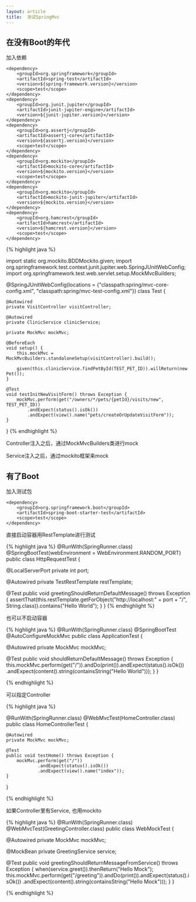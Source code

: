 ```yaml
---
layout: article
title:  测试SpringMvc
---
```


## 在没有Boot的年代

加入依赖

```
<dependency>
    <groupId>org.springframework</groupId>
    <artifactId>spring-test</artifactId>
    <version>${spring-framework.version}</version>
    <scope>test</scope>
</dependency>
<dependency>
    <groupId>org.junit.jupiter</groupId>
    <artifactId>junit-jupiter-engine</artifactId>
    <version>${junit-jupiter.version}</version>
</dependency>
<dependency>
    <groupId>org.assertj</groupId>
    <artifactId>assertj-core</artifactId>
    <version>${assertj.version}</version>
    <scope>test</scope>
</dependency>
<dependency>
    <groupId>org.mockito</groupId>
    <artifactId>mockito-core</artifactId>
    <version>${mockito.version}</version>
    <scope>test</scope>
</dependency>
<dependency>
    <groupId>org.mockito</groupId>
    <artifactId>mockito-junit-jupiter</artifactId>
    <version>${mockito.version}</version>
</dependency>
<dependency>
    <groupId>org.hamcrest</groupId>
    <artifactId>hamcrest</artifactId>
    <version>${hamcrest.version}</version>
    <scope>test</scope>
</dependency>

```


{% highlight java %}

import static org.mockito.BDDMockito.given;
import org.springframework.test.context.junit.jupiter.web.SpringJUnitWebConfig;
import org.springframework.test.web.servlet.setup.MockMvcBuilders;


@SpringJUnitWebConfig(locations = {"classpath:spring/mvc-core-config.xml", "classpath:spring/mvc-test-config.xml"})
class Test {

    @Autowired
    private VisitController visitController;

    @Autowired
    private ClinicService clinicService;

    private MockMvc mockMvc;

    @BeforeEach
    void setup() {
        this.mockMvc = MockMvcBuilders.standaloneSetup(visitController).build();

        given(this.clinicService.findPetById(TEST_PET_ID)).willReturn(new Pet());
    }

    @Test
    void testInitNewVisitForm() throws Exception {
        mockMvc.perform(get("/owners/*/pets/{petId}/visits/new", TEST_PET_ID))
            .andExpect(status().isOk())
            .andExpect(view().name("pets/createOrUpdateVisitForm"));
    }
}
{% endhighlight %}

Controller注入之后，通过MockMvcBuilders类进行mock

Service注入之后，通过mockito框架来mock


## 有了Boot


加入测试包

```
<dependency>
    <groupId>org.springframework.boot</groupId>
    <artifactId>spring-boot-starter-test</artifactId>
    <scope>test</scope>
</dependency>
```

直接启动容器用RestTemplate进行测试

{% highlight java %}
@RunWith(SpringRunner.class)
@SpringBootTest(webEnvironment = WebEnvironment.RANDOM_PORT)
public class HttpRequestTest {

  @LocalServerPort
  private int port;

  @Autowired
  private TestRestTemplate restTemplate;

  @Test
  public void greetingShouldReturnDefaultMessage() throws Exception {
    assertThat(this.restTemplate.getForObject("http://localhost:" + port + "/",
        String.class)).contains("Hello World");
  }
}
{% endhighlight %}



也可以不启动容器

{% highlight java %}
@RunWith(SpringRunner.class)
@SpringBootTest
@AutoConfigureMockMvc
public class ApplicationTest {

  @Autowired
  private MockMvc mockMvc;

  @Test
  public void shouldReturnDefaultMessage() throws Exception {
    this.mockMvc.perform(get("/")).andDo(print()).andExpect(status().isOk())
        .andExpect(content().string(containsString("Hello World")));
  }
}

{% endhighlight %}


可以指定Controller

{% highlight java %}

@RunWith(SpringRunner.class)
@WebMvcTest(HomeController.class)
public class HomeControllerTest {

    @Autowired
    private MockMvc mockMvc;

    @Test
    public void testHome() throws Exception {
        mockMvc.perform(get("/"))
                .andExpect(status().isOk())
                .andExpect(view().name("index"));
    }

}

{% endhighlight %}


如果Controller里有Service, 也用mockito


{% highlight java %}
@RunWith(SpringRunner.class)
@WebMvcTest(GreetingController.class)
public class WebMockTest {

  @Autowired
  private MockMvc mockMvc;

  @MockBean
  private GreetingService service;

  @Test
  public void greetingShouldReturnMessageFromService() throws Exception {
    when(service.greet()).thenReturn("Hello Mock");
    this.mockMvc.perform(get("/greeting")).andDo(print()).andExpect(status().isOk())
        .andExpect(content().string(containsString("Hello Mock")));
  }
}

{% endhighlight %}

